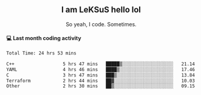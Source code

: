 <h2 align="center">I am LeKSuS hello lol</h2>
<p align="center">So yeah, I code. Sometimes.</p>

#### :computer: Last month coding activity
<!--START_SECTION:waka-->

```txt
Total Time: 24 hrs 53 mins

C++                  5 hrs 47 mins   █████▒░░░░░░░░░░░░░░░░░░░   21.14 %
YAML                 4 hrs 46 mins   ████▒░░░░░░░░░░░░░░░░░░░░   17.46 %
C                    3 hrs 47 mins   ███▒░░░░░░░░░░░░░░░░░░░░░   13.84 %
Terraform            2 hrs 44 mins   ██▓░░░░░░░░░░░░░░░░░░░░░░   10.03 %
Other                2 hrs 30 mins   ██▒░░░░░░░░░░░░░░░░░░░░░░   09.15 %
```

<!--END_SECTION:waka-->
